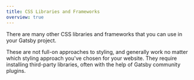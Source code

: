 ```yaml
---
title: CSS Libraries and Frameworks
overview: true
---
```


There are many other CSS libraries and frameworks that you can use in your Gatsby project.

These are not full-on approaches to styling, and generally work no matter which styling approach you've chosen for your website. They require installing third-party libraries, often with the help of Gatsby community plugins.

<GuideList slug={props.slug} />
